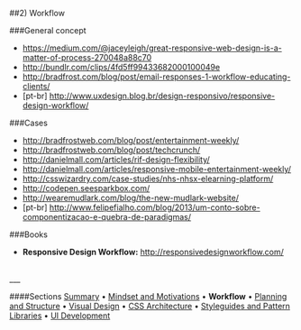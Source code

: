 ##2) Workflow


###General concept
- https://medium.com/@jaceyleigh/great-responsive-web-design-is-a-matter-of-process-270048a88c70
- http://bundlr.com/clips/4fd5ff99433682000100049e
- http://bradfrost.com/blog/post/email-responses-1-workflow-educating-clients/
- [pt-br] http://www.uxdesign.blog.br/design-responsivo/responsive-design-workflow/


###Cases
- http://bradfrostweb.com/blog/post/entertainment-weekly/  
- http://bradfrostweb.com/blog/post/techcrunch/  
- http://danielmall.com/articles/rif-design-flexibility/  
- http://danielmall.com/articles/responsive-mobile-entertainment-weekly/  
- http://csswizardry.com/case-studies/nhs-nhsx-elearning-platform/  
- http://codepen.seesparkbox.com/
- http://wearemudlark.com/blog/the-new-mudlark-website/
- [pt-br] http://www.felipefialho.com/blog/2013/um-conto-sobre-componentizacao-e-quebra-de-paradigmas/


###Books
- **Responsive Design Workflow:** http://responsivedesignworkflow.com/


<br/>
___

####Sections
[Summary](README.md) • [Mindset and Motivations](mindset-and-motivations.md) • **Workflow** • [Planning and Structure](planning-and-structure.md) • [Visual Design](visual-design.md) • [CSS Architecture](css-architecture.md) • [Styleguides and Pattern Libraries](styleguides-and-pattern-libraries.md) • [UI Development](ui-development.md)
